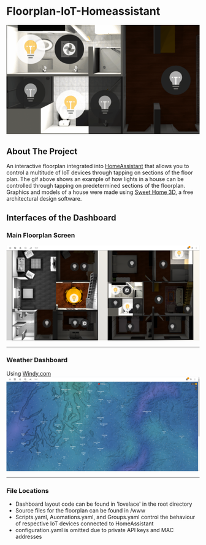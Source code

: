# Floorplan-IoT-Homeassistant
![Floorplan Light Switch Demo](readme/demo.gif)

## About The Project
An interactive floorplan integrated into [HomeAssistant](https://www.home-assistant.io/) that allows you to control a multitude of IoT devices through tapping on sections of the floor plan. The gif above shows an example of how lights in a house can be controlled through tapping on predetermined sections of the floorplan. Graphics and models of a house were made using [Sweet Home 3D](http://www.sweethome3d.com/), a free architectural design software. 

## Interfaces of the Dashboard
### Main Floorplan Screen
![Floorplan Light Switch Demo](readme/demo_2.png)
___

### Weather Dashboard
Using [Windy.com](https://www.windy.com/)
![Floorplan Light Switch Demo](readme/weather_demo.png)
___

### File Locations
* Dashboard layout code can be found in 'lovelace' in the root directory
* Source files for the floorplan can be found in /www
* Scripts.yaml, Auomations.yaml, and Groups.yaml control the behaviour of respective IoT devices connected to HomeAssistant
* configuration.yaml is omitted due to private API keys and MAC addresses
